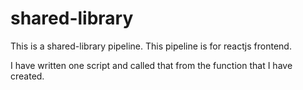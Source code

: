 # shared-library

This is a shared-library pipeline. This pipeline is for reactjs frontend.

I have written one script and called that from the function that I have created.
